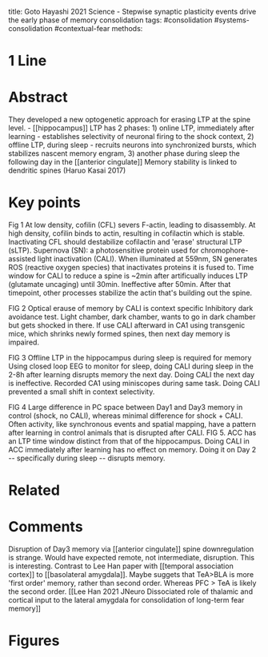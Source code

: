 title: Goto Hayashi 2021 Science - Stepwise synaptic plasticity events drive the early phase of memory consolidation
tags: #consolidation #systems-consolidation #contextual-fear 
methods:

# 1 Line


# Abstract
They developed a new optogenetic approach for erasing LTP at the spine level. - [[hippocampus]] LTP has 2 phases: 1) online LTP, immediately after learning - establishes selectivity of neuronal firing to the shock context, 2) offline LTP, during sleep - recruits neurons into synchronized bursts, which stabilizes nascent memory engram, 3) another phase during sleep the following day in the [[anterior cingulate]] Memory stability is linked to dendritic spines (Haruo Kasai 2017)

# Key points
 Fig 1 At low density, cofilin (CFL) severs F-actin, leading to disassembly. At high density, cofilin binds to actin, resulting in cofilactin which is stable. Inactivating CFL should destabilize cofilactin and 'erase' structural LTP (sLTP). Supernova (SN): a photosensitive protein used for chromophore-assisted light inactivation (CALI). When illuminated at 559nm, SN generates ROS (reactive oxygen species) that inactivates proteins it is fused to. Time window for CALI to reduce a spine is ~2min after artificually induces LTP (glutamate uncaging) until 30min. Ineffective after 50min. After that timepoint, other processes stabilize the actin that's building out the spine. 
 
 FIG 2 Optical erause of memory by CALI is context specific Inhibitory dark avoidance test. Light chamber, dark chamber, wants to go in dark chamber but gets shocked in there. If use CALI afterward in CA1 using transgenic mice, which shrinks newly formed spines, then next day memory is impaired. 
 
 FIG 3 Offline LTP in the hippocampus during sleep is required for memory Using closed loop EEG to monitor for sleep, doing CALI during sleep in the 2-8h after learning disrupts memory the next day. Doing CALI the next day is ineffective. Recorded CA1 using miniscopes during same task. Doing CALI prevented a small shift in context selectivity. 
 
 FIG 4 Large difference in PC space between Day1 and Day3 memory in control (shock, no CALI), whereas minimal difference for shock + CALI. Often activity, like synchronous events and spatial mapping, have a pattern after learning in control animals that is disrupted after CALI. FIG 5. ACC has an LTP time window distinct from that of the hippocampus. Doing CALI in ACC immediately after learning has no effect on memory. Doing it on Day 2 -- specifically during sleep -- disrupts memory. 

# Related


# Comments
Disruption of Day3 memory via [[anterior cingulate]] spine downregulation is strange. Would have expected remote, not intermediate, disruption. This is interesting. Contrast to Lee Han paper with [[temporal association cortex]] to [[basolateral amygdala]]. Maybe suggets that TeA>BLA is more 'first order' memory, rather than second order. Whereas PFC > TeA is likely the second order.
[[Lee Han 2021 JNeuro Dissociated role of thalamic and cortical input to the lateral amygdala for consolidation of long-term fear memory]]
# Figures